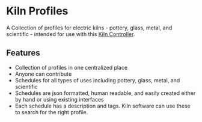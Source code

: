 Kiln Profiles
==========

A Collection of profiles for electric kilns - pottery, glass, metal, and scientific - intended for use with this [Kiln Controller](https://github.com/jbruce12000/kiln-controller).

## Features

  * Collection of profiles in one centralized place
  * Anyone can contribute
  * Schedules for all types of uses including pottery, glass, metal, and scientific
  * Schedules are json formatted, human readable, and easily created either by hand or using existing interfaces
  * Each schedule has a description and tags. Kiln software can use these to search for the right profile.



